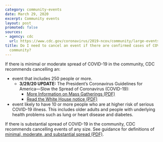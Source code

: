 ```yaml
---
category: community-events
date: March 29, 2020
excerpt: Community events
layout: post
promoted: false
sources:
- agency: cdc
  url: https://www.cdc.gov/coronavirus/2019-ncov/community/large-events/event-planners-and-attendees-faq.html
title: Do I need to cancel an event if there are confirmed cases of COVID-19 in the
  community?
---
```


If there is minimal or moderate spread of COVID-19 in the community, CDC recommends cancelling an:

- event that includes 250 people or more.
  - **3/29/20 UPDATE:** The President’s Coronavirus Guidelines for America—Slow the Spread of Coronavirus (COVID-19):
    - [More Information on Mass Gatherings (PDF)](https://www.cdc.gov/coronavirus/2019-ncov/community/large-events/mass-gatherings-ready-for-covid-19.html)
    - [Read the White House notice (PDF)](https://www.whitehouse.gov/wp-content/uploads/2020/03/03.16.20_coronavirus-guidance_8.5x11_315PM.pdf)
- event likely to have 10 or more people who are at higher risk of serious COVID-19 illness. This includes older adults and people with underlying health problems such as lung or heart disease and diabetes.

If there is substantial spread of COVID-19 in the community, CDC recommends cancelling events of any size. See guidance for definitions of [minimal, moderate, and substantial spread (PDF)](https://www.cdc.gov/coronavirus/2019-ncov/downloads/community-mitigation-strategy.pdf).